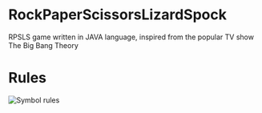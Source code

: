 # RockPaperScissorsLizardSpock
RPSLS game written in JAVA language, inspired from the popular TV show The Big Bang Theory

# Rules

![Symbol rules](https://en.wikipedia.org/wiki/Rock-paper-scissors#/media/File:Pierre_ciseaux_feuille_l%C3%A9zard_spock_aligned.svg)

